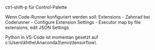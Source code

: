 ctrl-shift-p für Control-Palette

Wenn Code-Runner konfiguriert werden soll:
Extensions - Zahnrad bei Coderunner - Configure Extension Settings - Executor map by file extensions, edit JSON Settings

Python in VS-Code ist momentan gesetzt auf 
c:\Users\khthe\Anaconda3\envs\tensorflow\


